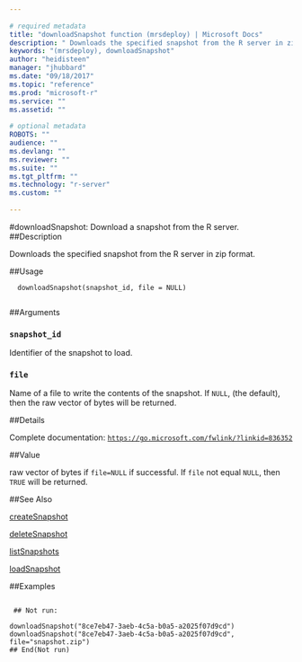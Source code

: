 ```yaml
--- 
 
# required metadata 
title: "downloadSnapshot function (mrsdeploy) | Microsoft Docs" 
description: " Downloads the specified snapshot from the R server in zip format. " 
keywords: "(mrsdeploy), downloadSnapshot" 
author: "heidisteen" 
manager: "jhubbard" 
ms.date: "09/18/2017" 
ms.topic: "reference" 
ms.prod: "microsoft-r" 
ms.service: "" 
ms.assetid: "" 
 
# optional metadata 
ROBOTS: "" 
audience: "" 
ms.devlang: "" 
ms.reviewer: "" 
ms.suite: "" 
ms.tgt_pltfrm: "" 
ms.technology: "r-server" 
ms.custom: "" 
 
--- 
```

 
 
 
 
 #downloadSnapshot: Download a snapshot from the R server. 
 ##Description
 
Downloads the specified snapshot from the R server in zip format.
 
 
 ##Usage

```   
  downloadSnapshot(snapshot_id, file = NULL)
 
```
 
 ##Arguments

   
  
 ### `snapshot_id`
 Identifier of the snapshot to load. 
  
  
  
 ### `file`
 Name of a file to write the contents of the snapshot.  If `NULL`, (the default), then the raw vector of bytes will be returned. 
  
 
 
 ##Details
 
Complete documentation: [`https://go.microsoft.com/fwlink/?linkid=836352`](https://go.microsoft.com/fwlink/?linkid=836352)

 
 
 ##Value
 
raw vector of bytes if `file=NULL` if successful.  If `file` not equal `NULL`,
then `TRUE` will be returned.
 
 ##See Also
 
[createSnapshot](createSnapshot.md)

[deleteSnapshot](deleteSnapshot.md)

[listSnapshots](listSnapshots.md)

[loadSnapshot](loadSnapshot.md)
   
 ##Examples

 ```
   
  ## Not run:
 
downloadSnapshot("8ce7eb47-3aeb-4c5a-b0a5-a2025f07d9cd")
downloadSnapshot("8ce7eb47-3aeb-4c5a-b0a5-a2025f07d9cd", file="snapshot.zip")
 ## End(Not run) 
  
 
```
 
